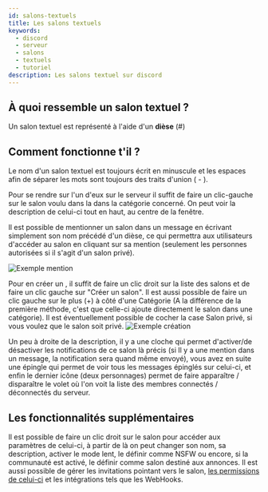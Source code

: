 ```yaml
---
id: salons-textuels
title: Les salons textuels
keywords:
  - discord
  - serveur
  - salons
  - textuels
  - tutoriel
description: Les salons textuel sur discord
---
```

## À quoi ressemble un salon textuel ?

Un salon textuel est représenté à l'aide d'un **dièse** (#)

## Comment fonctionne t'il ?

Le nom d'un salon textuel est toujours écrit en minuscule et les espaces afin de séparer les mots sont toujours des traits d'union ( - ).

Pour se rendre sur l'un d'eux sur le serveur il suffit de faire un clic-gauche sur le salon voulu dans la dans la catégorie concerné. On peut voir la description de celui-ci tout en haut, au centre de la fenêtre.

Il est possible de mentionner un salon dans un message en écrivant simplement son nom précédé d'un dièse, ce qui permettra aux utilisateurs d'accéder au salon en cliquant sur sa mention (seulement les personnes autorisées si il s'agit d'un salon privé). 

![Exemple mention](https://i.discord.fr/alO.png)

Pour en créer un , il suffit de faire un clic droit sur la liste des salons et de faire un clic gauche sur "Créer un salon". Il est aussi possible de faire un clic gauche sur le plus (+) à côté d'une Catégorie (A la différence de la première méthode, c'est que celle-ci ajoute directement le salon dans une catégorie). Il est éventuellement possible de cocher la  case Salon privé, si vous voulez que le salon soit privé.
![Exemple création](https://i.discord.fr/De7.png)

Un peu à droite de la description, il y a une cloche qui permet d'activer/de désactiver les notifications de ce salon là précis (si Il y a une mention dans un message, la notification sera quand même envoyé), vous avez en suite une épingle qui permet de voir tous les messages épinglés sur celui-ci, et enfin le dernier icône (deux personnages) permet de faire apparaître / disparaître le volet où l'on voit la liste des membres connectés / déconnectés du serveur.

## Les fonctionnalités supplémentaires

Il est possible de faire un clic droit sur le salon pour accéder aux paramètres de celui-ci, à partir de là on peut changer son nom, sa description, activer le mode lent, le définir comme NSFW ou encore, si la communauté est activé, le définir comme salon destiné aux annonces. 
Il est aussi possible de gérer les invitations pointant vers le salon, [les permissions de celui-ci](https://discord.fr/wiki/configuration-serveur/permissions/textuelles) et les intégrations tels que les WebHooks.
